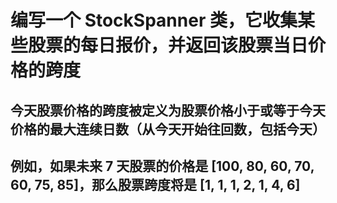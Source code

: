 # 编写一个 StockSpanner 类，它收集某些股票的每日报价，并返回该股票当日价格的跨度

## 今天股票价格的跨度被定义为股票价格小于或等于今天价格的最大连续日数（从今天开始往回数，包括今天）

## 例如，如果未来 7 天股票的价格是 [100, 80, 60, 70, 60, 75, 85]，那么股票跨度将是 [1, 1, 1, 2, 1, 4, 6]
